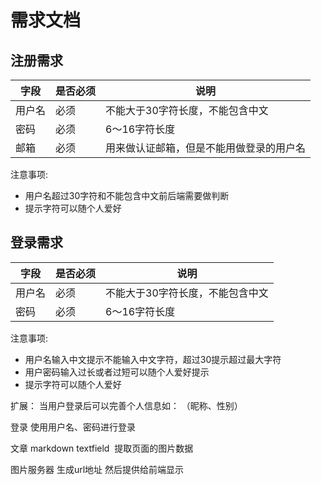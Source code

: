 # 需求文档

## 注册需求

  | 字段 | 是否必须 | 说明 |
  |-----|-----|-----|
  | 用户名 | 必须 | 不能大于30字符长度，不能包含中文 |
  | 密码 | 必须 | 6～16字符长度 |
  | 邮箱 | 必须 | 用来做认证邮箱，但是不能用做登录的用户名 |

  注意事项:  
* 用户名超过30字符和不能包含中文前后端需要做判断
* 提示字符可以随个人爱好

## 登录需求

  | 字段 | 是否必须 | 说明 |
  |-----|-----|-----|
  | 用户名 | 必须 | 不能大于30字符长度，不能包含中文 |
  | 密码 | 必须 | 6～16字符长度 |
  
  注意事项:  
* 用户名输入中文提示不能输入中文字符，超过30提示超过最大字符
* 用户密码输入过长或者过短可以随个人爱好提示
* 提示字符可以随个人爱好

扩展：
当用户登录后可以完善个人信息如：
（昵称、性别）


登录
使用用户名、密码进行登录


文章
markdown textfield  提取页面的图片数据



图片服务器
生成url地址 然后提供给前端显示

